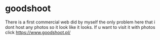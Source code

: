 # goodshoot
There is a first commercial web did by myself the only problem here that i dont host any photos so it look like it looks. If u want to visit it with photos click https://www.goodshoot.pl/
